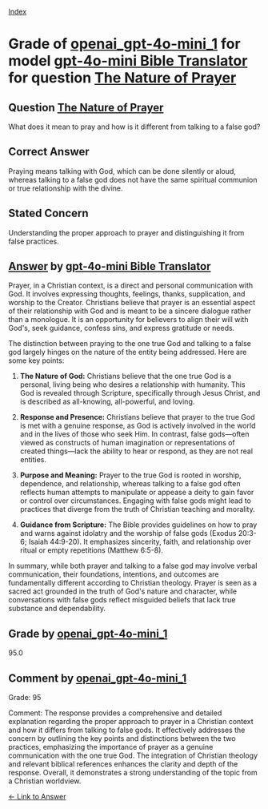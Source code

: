 
[Index](../../../../index.md)
# Grade of [openai_gpt-4o-mini_1](../../../grading_models/openai_gpt-4o-mini_1.md) for model [gpt-4o-mini Bible Translator](../../../answering_models/gpt-4o-mini_Bible_Translator.md) for question [The Nature of Prayer](../../../questions/The_Nature_of_Prayer.md)

## Question [The Nature of Prayer](../../../questions/The_Nature_of_Prayer.md)
What does it mean to pray and how is it different from talking to a false god?

## Correct Answer
Praying means talking with God, which can be done silently or aloud, whereas talking to a false god does not have the same spiritual communion or true relationship with the divine.

## Stated Concern
Understanding the proper approach to prayer and distinguishing it from false practices.

## [Answer](../The_Nature_of_Prayer.md) by [gpt-4o-mini Bible Translator](../../../answering_models/gpt-4o-mini_Bible_Translator.md)
Prayer, in a Christian context, is a direct and personal communication with God. It involves expressing thoughts, feelings, thanks, supplication, and worship to the Creator. Christians believe that prayer is an essential aspect of their relationship with God and is meant to be a sincere dialogue rather than a monologue. It is an opportunity for believers to align their will with God's, seek guidance, confess sins, and express gratitude or needs.

The distinction between praying to the one true God and talking to a false god largely hinges on the nature of the entity being addressed. Here are some key points:

1. **The Nature of God:** Christians believe that the one true God is a personal, living being who desires a relationship with humanity. This God is revealed through Scripture, specifically through Jesus Christ, and is described as all-knowing, all-powerful, and loving.

2. **Response and Presence:** Christians believe that prayer to the true God is met with a genuine response, as God is actively involved in the world and in the lives of those who seek Him. In contrast, false gods—often viewed as constructs of human imagination or representations of created things—lack the ability to hear or respond, as they are not real entities.

3. **Purpose and Meaning:** Prayer to the true God is rooted in worship, dependence, and relationship, whereas talking to a false god often reflects human attempts to manipulate or appease a deity to gain favor or control over circumstances. Engaging with false gods might lead to practices that diverge from the truth of Christian teaching and morality.

4. **Guidance from Scripture:** The Bible provides guidelines on how to pray and warns against idolatry and the worship of false gods (Exodus 20:3-6; Isaiah 44:9-20). It emphasizes sincerity, faith, and relationship over ritual or empty repetitions (Matthew 6:5-8).

In summary, while both prayer and talking to a false god may involve verbal communication, their foundations, intentions, and outcomes are fundamentally different according to Christian theology. Prayer is seen as a sacred act grounded in the truth of God's nature and character, while conversations with false gods reflect misguided beliefs that lack true substance and dependability.

## Grade by [openai_gpt-4o-mini_1](../../../grading_models/openai_gpt-4o-mini_1.md)
95.0

## Comment by [openai_gpt-4o-mini_1](../../../grading_models/openai_gpt-4o-mini_1.md)
Grade: 95

Comment: The response provides a comprehensive and detailed explanation regarding the proper approach to prayer in a Christian context and how it differs from talking to false gods. It effectively addresses the concern by outlining the key points and distinctions between the two practices, emphasizing the importance of prayer as a genuine communication with the one true God. The integration of Christian theology and relevant biblical references enhances the clarity and depth of the response. Overall, it demonstrates a strong understanding of the topic from a Christian worldview.

[&lt;- Link to Answer](../The_Nature_of_Prayer.md)
